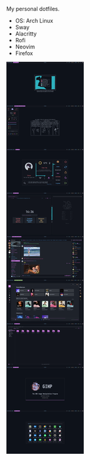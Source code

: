 My personal dotfiles.

- OS: Arch Linux
- Sway
- Alacritty
- Rofi
- Neovim
- Firefox

![image](/screenshot.png)
